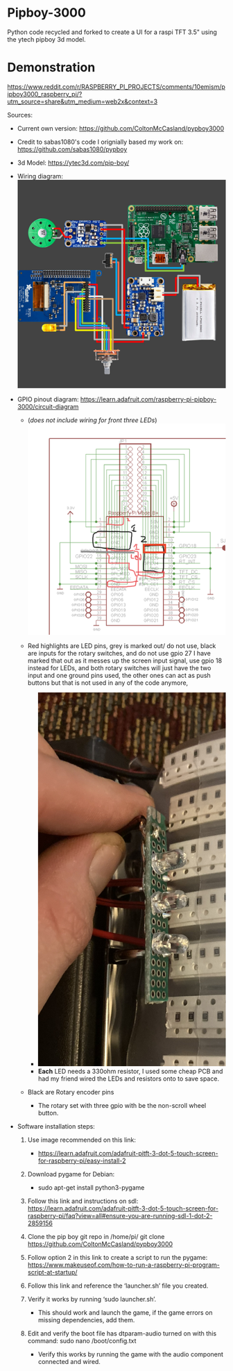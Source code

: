 # Pipboy-3000
 Python code recycled and forked to create a UI for a raspi TFT 3.5" using the ytech pipboy 3d model.

 # Demonstration
 https://www.reddit.com/r/RASPBERRY_PI_PROJECTS/comments/10emism/pipboy3000_raspberry_pi/?utm_source=share&utm_medium=web2x&context=3
 

Sources:
- Current own version: https://github.com/ColtonMcCasland/pypboy3000

- Credit to sabas1080's code I orignially based my work on: https://github.com/sabas1080/pypboy


- 3d Model: https://ytec3d.com/pip-boy/

- Wiring diagram: ![](Finished_product_Images/raspberry_pi_pipboy-circuit-diagram.jpeg)

- GPIO pinout diagram: https://learn.adafruit.com/raspberry-pi-pipboy-3000/circuit-diagram
  - (*does not include wiring for front three LEDs*)
![](./Finished_product_Images/PiTFT_Touchscreen_pinout.png) 
  - Red highlights are LED pins, grey is marked out/ do not use, black are inputs for the rotary switches, and do not use gpio 27 I have marked that out as it messes up the screen input signal, use gpio 18 instead for LEDs, and both rotary switches will just have the two input and one ground pins used, the other ones can act as push buttons but that is not used in any of the code anymore,
    - ![](./Finished_product_Images/LED_pcb_part.jpg)
    - **Each** LED needs a 330ohm resistor, I used some cheap PCB and had my friend wired the LEDs and resistors onto to save space.
  
  - Black are Rotary encoder pins
    - The rotary set with three gpio with be the non-scroll wheel button.


- Software installation steps: 
    1. Use image recommended on this link:
        -  https://learn.adafruit.com/adafruit-pitft-3-dot-5-touch-screen-for-raspberry-pi/easy-install-2

    2. Download pygame for Debian:
        - sudo apt-get install python3-pygame

    3. Follow this link and instructions on sdl: https://learn.adafruit.com/adafruit-pitft-3-dot-5-touch-screen-for-raspberry-pi/faq?view=all#ensure-you-are-running-sdl-1-dot-2-2859156

    3. Clone the pip boy git repo in /home/pi/
        git clone https://github.com/ColtonMcCasland/pypboy3000

    4. Follow option 2 in this link to create a script to run the pygame: https://www.makeuseof.com/how-to-run-a-raspberry-pi-program-script-at-startup/

    5. Follow this link and reference the ‘launcher.sh’ file you created. 

    6. Verify it works by running ‘sudo launcher.sh’.
        - This should work and launch the game, if the game errors on missing dependencies, add them. 


    7. Edit  and verify the boot file has dtparam-audio turned on with this command: sudo nano /boot/config.txt
        - Verify this works by running the game with the audio component connected and wired.
